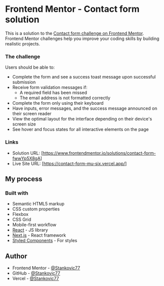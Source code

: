 # Frontend Mentor - Contact form solution

This is a solution to the [Contact form challenge on Frontend Mentor](https://www.frontendmentor.io/challenges/contact-form--G-hYlqKJj). Frontend Mentor challenges help you improve your coding skills by building realistic projects. 


### The challenge

Users should be able to:

- Complete the form and see a success toast message upon successful submission
- Receive form validation messages if:
  - A required field has been missed
  - The email address is not formatted correctly
- Complete the form only using their keyboard
- Have inputs, error messages, and the success message announced on their screen reader
- View the optimal layout for the interface depending on their device's screen size
- See hover and focus states for all interactive elements on the page


### Links

- Solution URL: [https://www.frontendmentor.io/solutions/contact-form-fwwYp5X8gA]
- Live Site URL: [https://contact-form-mu-six.vercel.app/]

## My process

### Built with

- Semantic HTML5 markup
- CSS custom properties
- Flexbox
- CSS Grid
- Mobile-first workflow
- [React](https://reactjs.org/) - JS library
- [Next.js](https://nextjs.org/) - React framework
- [Styled Components](https://styled-components.com/) - For styles

## Author

- Frontend Mentor - [@Stankovic77](https://www.frontendmentor.io/profile/Stankovic77)
- GitHub - [@Stankovic77](https://github.com/Stankovic77)
- Vercel - [@Stankovic77](https://vercel.com/markos-projects-c1d4583d/)
